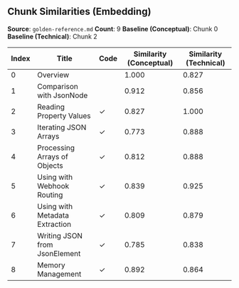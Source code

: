## Chunk Similarities (Embedding)

**Source**: `golden-reference.md`
**Count**: 9
**Baseline (Conceptual)**: Chunk 0
**Baseline (Technical)**: Chunk 2

| Index | Title | Code | Similarity (Conceptual) | Similarity (Technical) |
|-------|-------|------|-------------------------|------------------------|
| 0 | Overview |  | 1.000 | 0.827 |
| 1 | Comparison with JsonNode |  | 0.912 | 0.856 |
| 2 | Reading Property Values | ✓ | 0.827 | 1.000 |
| 3 | Iterating JSON Arrays | ✓ | 0.773 | 0.888 |
| 4 | Processing Arrays of Objects | ✓ | 0.812 | 0.888 |
| 5 | Using with Webhook Routing | ✓ | 0.839 | 0.925 |
| 6 | Using with Metadata Extraction | ✓ | 0.809 | 0.879 |
| 7 | Writing JSON from JsonElement | ✓ | 0.785 | 0.838 |
| 8 | Memory Management | ✓ | 0.892 | 0.864 |

